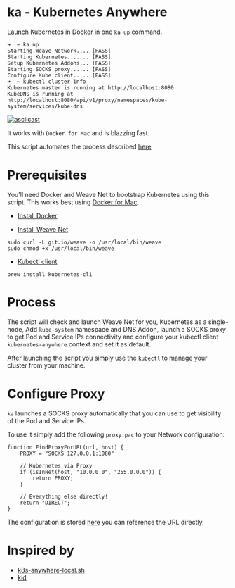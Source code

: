 # ka - Kubernetes Anywhere

Launch Kubernetes in Docker in one `ka up` command.

```
➜  ~ ka up
Starting Weave Network.... [PASS]
Starting Kubernetes....... [PASS]
Setup Kubernetes Addons... [PASS]
Starting SOCKS proxy...... [PASS]
Configure Kube client..... [PASS]
➜  ~ kubectl cluster-info
Kubernetes master is running at http://localhost:8080
KubeDNS is running at http://localhost:8080/api/v1/proxy/namespaces/kube-system/services/kube-dns
```

[![asciicast](https://asciinema.org/a/cyky9510bn4ej9z3xwuvxrk8o.png)](https://asciinema.org/a/cyky9510bn4ej9z3xwuvxrk8o)

It works with `Docker for Mac` and is blazzing fast.

This script automates the process described [here](https://github.com/weaveworks/kubernetes-anywhere/blob/master/DOCKER_FOR_MAC.md)

# Prerequisites

You'll need Docker and Weave Net to bootstrap Kubernetes using this script. This works best using [Docker for Mac](https://blog.docker.com/2016/03/docker-for-mac-windows-beta/).

* [Install Docker](https://www.docker.com/)

* [Install Weave Net](https://www.weave.works/install-weave-net/)

```
sudo curl -L git.io/weave -o /usr/local/bin/weave
sudo chmod +x /usr/local/bin/weave
```

* [Kubectl client](http://kubernetes.io/docs/getting-started-guides/binary_release/)

```
brew install kubernetes-cli
```

# Process

The script will check and launch Weave Net for you, Kubernetes as a single-node, Add `kube-system` namespace and DNS Addon, launch a SOCKS 
proxy to get Pod and Service IPs connectivity and configure your kubectl client `kubernetes-anywhere` context and set it as default.

After launching the script you simply use the `kubectl` to manage your cluster from your machine.

# Configure Proxy


`ka` launches a SOCKS proxy automatically that you can use to get visibility of the Pod and Service IPs.

To use it simply add the following `proxy.pac` to your Network configuration:

```
function FindProxyForURL(url, host) {
    PROXY = "SOCKS 127.0.0.1:1080"

    // Kubernetes via Proxy
    if (isInNet(host, "10.0.0.0", "255.0.0.0")) {
        return PROXY;
    }

    // Everything else directly!
    return "DIRECT";
}
```

The configuration is stored [here](https://gist.githubusercontent.com/spiddy/e54ef788c516e935daeba2a5cb80a2d7/raw/3203f6213ec39b6f5cce2ad28cdce0ff1e4a3ebe/proxy.pac
) you can reference the URL directly.

# Inspired by

* [k8s-anywhere-local.sh](https://gist.github.com/errordeveloper/e46a67c819c92016225353cb7a17891e)
* [kid](https://github.com/vyshane/kid) 
